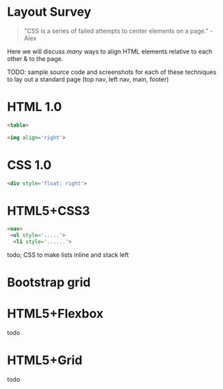 # Layout Survey

> "CSS is a series of failed attempts to center elements on a page." - Alex

Here we will discuss *many* ways to align HTML elements relative to each other & to the page.

TODO: sample source code and screenshots for each of these techniques to lay out a standard page (top nav, left nav, main, footer)

# HTML 1.0

```html
<table>
```

```html
<img align='right'>
```

# CSS 1.0

```html
<div style='float: right'>
```

# HTML5+CSS3

```html
<nav>
 <ul style='.....'>
  <li style='......'>
```

todo; CSS to make lists inline and stack left

# Bootstrap grid

# HTML5+Flexbox

todo

# HTML5+Grid

todo

